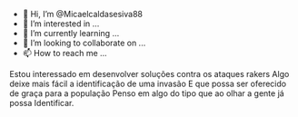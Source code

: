- 👋 Hi, I’m @Micaelcaldasesiva88
- 👀 I’m interested in ...
- 🌱 I’m currently learning ...
- 💞️ I’m looking to collaborate on ...
- 📫 How to reach me ...

<!---
Micaelcaldasesiva88/Micaelcaldasesiva88 is a ✨ special ✨ repository because its `README.md` (this file) appears on your GitHub profile.
You can click the Preview link to take a look at your changes.
--->
Estou interessado em desenvolver soluções contra os ataques rakers 
Algo deixe mais fácil a identificação de uma invasão 
E que possa ser oferecido de graça para a população 
Penso em algo do tipo que ao olhar a gente já possa 
Identificar.
